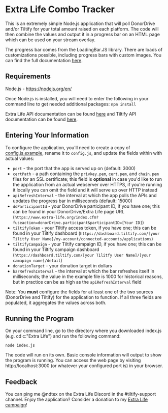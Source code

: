 # Extra Life Combo Tracker
This is an extremely simple Node.js application that will poll DonorDrive and/or Tiltify for your total amount raised on each platform. The code will then combine the values and output it in a progress bar on an HTML page which can be used on your stream overlay.

The progress bar comes from the LoadingBar.JS library. There are loads of customizations possible, including progress bars with custom images. You can find the full documentation [here](https://loading.io/progress/).

## Requirements
Node.js - https://nodejs.org/en/

Once Node.js is installed, you will need to enter the following in your command line to get needed additional packages: `npm install`

Extra Life API documentation can be found [here](https://github.com/mririgoyen/extra-life) and Tiltify API documentation can be found [here](https://github.com/daniellockard/tiltify-api-client).

## Entering Your Information
To configure the application, you'll need to create a copy of [config.js.example](config.js.example), rename it to `config.js`, and update the fields within with actual values:

* `port` - the port that the app is served up on (default: 3000)
* `certPath` - a path containing the `privkey.pem`, `cert.pem`, and `chain.pem` files for an SSL certificate; this field is **optional** in case you'd like to run the application from an actual webserver over HTTPS, if you're running it locally you can omit the field and it will serve up over HTTP instead
* `apiRefreshInterval` - the interval at which the app polls the APIs and updates the progress bar in milliseconds (default: 15000)
* `ddParticipantId` - your DonorDrive participant ID, if you have one; this can be found in your DonorDrive/Extra Life page URL (`https://www.extra-life.org/index.cfm?fuseaction=donorDrive.participant&participantID=[Your ID]`)
* `tiltifyToken` - your Tiltify access token, if you have one; this can be found in your Tiltify dashboard (`https://dashboard.tiltify.com/[your Tilitfy User Name]/my-account/connected-accounts/applications`)
* `tiltifyCampaign` - your Tiltify campaign ID, if you have one; this can be found in your Tiltify campaign dashboard (`https://dashboard.tiltify.com/[your Tilitfy User Name]/[your camapign name]/detail`)
* `donationTarget` - your donation target in dollars
* `barRefreshInterval` - the interval at which the bar refreshes itself in milliseconds; the value in the example file is 1000 for historical reasons, but in practice can be as high as the `apiRefreshInterval` field

Note: You **must** configure the fields for at least one of the two sources (DonorDrive and Tiltify) for the application to function. If all three fields are populated, it aggregates the values across both.

## Running the Program
On your command line, go to the directory where you downloaded index.js (e.g. cd c:\"Extra Life") and run the following command:

`node index.js`

The code will run on its own. Basic console information will output to show the program is running. You can access the web page by visiting http://localhost:3000 (or whatever your configured port is) in your browser.

## Feedback
You can ping me @ndtex on the Extra Life Discord in the #tiltify-support channel. Enjoy the application? Consider a donation to my [Extra Life campaign](https://gamin4aven.com)!
